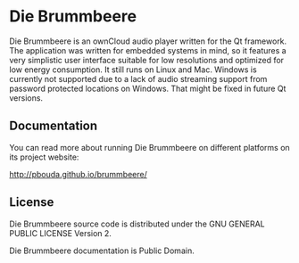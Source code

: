# Die Brummbeere

Die Brummbeere is an ownCloud audio player written for the Qt framework. The
application was written for embedded systems in mind, so it features a very
simplistic user interface suitable for low resolutions and optimized for low
energy consumption. It still runs on Linux and Mac. Windows is currently not
supported due to a lack of audio streaming support from password protected
locations on Windows. That might be fixed in future Qt versions.


## Documentation

You can read more about running Die Brummbeere on different platforms on its
project website:

http://pbouda.github.io/brummbeere/


## License

Die Brummbeere source code is distributed under the GNU GENERAL PUBLIC LICENSE
Version 2.

Die Brummbeere documentation is Public Domain.